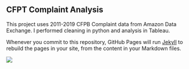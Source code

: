 ## CFPT Complaint Analysis

This project uses 2011-2019 CFPB Complaint data from Amazon Data Exchange. I performed cleaning in python and analysis in Tableau. 

Whenever you commit to this repository, GitHub Pages will run [Jekyll](https://jekyllrb.com/) to rebuild the pages in your site, from the content in your Markdown files.

<div class='tableauPlaceholder' id='viz1599184946443' style='position: relative'><noscript><a href='https:&#47;&#47;public.tableau.com&#47;views&#47;CFPBComplaints2011-2019&#47;story?:language=en&amp;:display_count=y&amp;publish=yes&amp;:origin=viz_share_link'><img alt=' ' src='https:&#47;&#47;public.tableau.com&#47;static&#47;images&#47;CF&#47;CFPBComplaints2011-2019&#47;story&#47;1_rss.png' style='border: none' /></a></noscript><object class='tableauViz'  style='display:none;'><param name='host_url' value='https%3A%2F%2Fpublic.tableau.com%2F' /> <param name='embed_code_version' value='3' /> <param name='site_root' value='' /><param name='name' value='CFPBComplaints2011-2019&#47;story' /><param name='tabs' value='no' /><param name='toolbar' value='yes' /><param name='static_image' value='https:&#47;&#47;public.tableau.com&#47;static&#47;images&#47;CF&#47;CFPBComplaints2011-2019&#47;story&#47;1.png' /> <param name='animate_transition' value='yes' /><param name='display_static_image' value='yes' /><param name='display_spinner' value='yes' /><param name='display_overlay' value='yes' /><param name='display_count' value='yes' /><param name='language' value='en' /></object></div>                <script type='text/javascript'>                    var divElement = document.getElementById('viz1599184946443');                    var vizElement = divElement.getElementsByTagName('object')[0];                    vizElement.style.width='1016px';vizElement.style.height='991px';                    var scriptElement = document.createElement('script');                    scriptElement.src = 'https://public.tableau.com/javascripts/api/viz_v1.js';                    vizElement.parentNode.insertBefore(scriptElement, vizElement);                </script>
